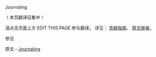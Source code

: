  Journaling

 ！本页翻译征集中！

请点击页面上方 EDIT THIS PAGE 参与翻译。
详见：
[贡献指南]( https://github.com/JinMuInfo/MongoDB-Manual-zh/blob/master/CONTRIBUTING.md )、
[原文链接](  https://docs.mongodb.com/manual/core/journaling/  )。

 参见

原文 - [Journaling]( https://docs.mongodb.com/manual/core/journaling/ )

